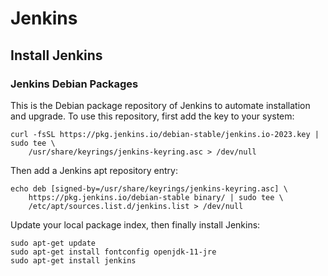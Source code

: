 # Jenkins

## Install Jenkins
### Jenkins Debian Packages
This is the Debian package repository of Jenkins to automate installation and upgrade. To use this repository, first add the key to your system: 
```
curl -fsSL https://pkg.jenkins.io/debian-stable/jenkins.io-2023.key | sudo tee \
    /usr/share/keyrings/jenkins-keyring.asc > /dev/null
```

Then add a Jenkins apt repository entry: 
```
echo deb [signed-by=/usr/share/keyrings/jenkins-keyring.asc] \
    https://pkg.jenkins.io/debian-stable binary/ | sudo tee \
    /etc/apt/sources.list.d/jenkins.list > /dev/null
```

Update your local package index, then finally install Jenkins: 
```
sudo apt-get update
sudo apt-get install fontconfig openjdk-11-jre
sudo apt-get install jenkins
```